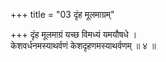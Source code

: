 +++
title = "03 दृंह मूलमाग्रम्"

+++
दृंह मूलमाग्रं यच्छ विमध्यं यमयौषधे ।  
केशवर्धनमस्याथर्वणं केशदृहणमस्याथर्वणम् ॥ ४ ॥